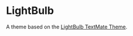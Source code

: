 # LightBulb

A theme based on the [LightBulb TextMate Theme](http://colorsublime.com/theme/LightBulb).
